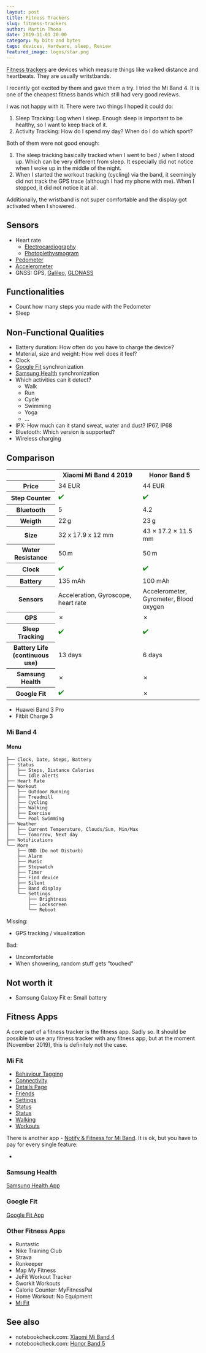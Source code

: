 ```yaml
---
layout: post
title: Fitness Trackers
slug: fitness-trackers
author: Martin Thoma
date: 2019-11-01 20:00
category: My bits and bytes
tags: devices, Hardware, sleep, Review
featured_image: logos/star.png
---
```

[Fitness trackers](https://en.wikipedia.org/wiki/Activity_tracker) are devices
which measure things like walked distance and heartbeats. They are usually
writstbands.

I recently got excited by them and gave them a try. I tried the Mi Band 4. It
is one of the cheapest fitness bands which still had very good reviews.

I was not happy with it. There were two things I hoped it could do:

1. Sleep Tracking: Log when I sleep. Enough sleep is important to be healthy,
   so I want to keep track of it.
2. Activity Tracking: How do I spend my day? When do I do which sport?

Both of them were not good enough:

1. The sleep tracking basically tracked when I went to bed / when I stood up.
   Which can be very different from sleep. It especially did not notice when I
   woke up in the middle of the night.
2. When I started the workout tracking (cycling) via the band, it seemingly did
   not track the GPS trace (although I had my phone with me). When I stopped,
   it did not notice it at all.

Additionally, the wristband is not super comfortable and the display got
activated when I showered.


## Sensors

* Heart rate
    * [Electrocardiography](https://en.wikipedia.org/wiki/Electrocardiography)
    * [Photoplethysmogram](https://en.wikipedia.org/wiki/Photoplethysmogram)
* [Pedometer](https://en.wikipedia.org/wiki/Pedometer)
* [Accelerometer](https://en.wikipedia.org/wiki/Accelerometer)
* GNSS: GPS, [Galileo](https://en.wikipedia.org/wiki/Galileo_(satellite_navigation)), [GLONASS](https://en.wikipedia.org/wiki/GLONASS)

## Functionalities

* Count how many steps you made with the Pedometer
* Sleep

## Non-Functional Qualities

* Battery duration: How often do you have to charge the device?
* Material, size and weight: How well does it feel?
* Clock
* [Google Fit](https://en.wikipedia.org/wiki/Google_Fit) synchronization
* [Samsung Health](https://www.samsung.com/de/apps/samsung-health/) synchronization
* Which activities can it detect?
    * Walk
    * Run
    * Cycle
    * Swimming
    * Yoga
    * ...
* IPX: How much can it stand sweat, water and dust? IP67, IP68
* Bluetooth: Which version is supported?
* Wireless charging


## Comparison

<table class="table">
    <tr>
        <th></th>
        <th>Xiaomi Mi&nbsp;Band&nbsp;4 2019</th>
        <th>Honor Band 5</th>
    </tr>
    <tr>
        <th>Price</th>
        <td>34 EUR</td>
        <td>44 EUR</td>
    </tr>
    <tr>
        <th>Step Counter</th>
        <td><span style="color:green;" title="Yes">✔️</span></td>
        <td><span style="color:green;" title="Yes">✔️</span></td>
    </tr>
    <tr>
        <th>Bluetooth</th>
        <td>5</td>
        <td>4.2</td>
    </tr>
    <tr>
        <th>Weigth</th>
        <td>22&thinsp;g</td>
        <td>23&thinsp;g</td>
    </tr>
    <tr>
        <th>Size</th>
        <td>32 x 17.9 x 12 mm</td>
        <td>43 × 17.2 × 11.5 mm</td>
    </tr>
    <tr>
        <th>Water Resistance</th>
        <td>50&thinsp;m</td>
        <td>50&thinsp;m</td>
    </tr>
    <tr>
        <th>Clock</th>
        <td><span style="color:green;" title="Yes">✔️</span></td>
        <td><span style="color:green;" title="Yes">✔️</span></td>
    </tr>
    <tr>
        <th>Battery</th>
        <td>135 mAh</td>
        <td>100 mAh</td>
    </tr>
    <tr>
        <th>Sensors</th>
        <td>Acceleration,&nbsp;Gyroscope,&nbsp; heart rate</td>
        <td>Accelerometer, Gyrometer, Blood oxygen</td>
    </tr>
    <tr>
        <th>GPS</th>
        <td>✗</td>
        <td>✗</td>
    </tr>
    <tr>
        <th>Sleep Tracking</th>
        <td><span style="color:green;" title="Yes">✔️</span></td>
        <td><span style="color:green;" title="Yes">✔️</span></td>
    </tr>
    <tr>
        <th>Battery Life (continuous use)</th>
        <td>13 days</td>
        <td>6 days</td>
    </tr>
    <tr>
        <th>Samsung Health</th>
        <td>✗</td>
        <td>✗</td>
    </tr>
    <tr>
        <th>Google Fit</th>
        <td><span style="color:green;" title="Yes">✔️</span></td>
        <td>✗</td>
    </tr>
</table>

* Huawei Band 3 Pro
* Fitbit Charge 3


### Mi Band 4

#### Menu

```text
├── Clock, Date, Steps, Battery
├── Status
│   ├── Steps, Distance Calories
│   └── Idle alerts
├── Heart Rate
├── Workout
│   ├── Outdoor Running
│   ├── Treadmill
│   ├── Cycling
│   ├── Walking
│   ├── Exercise
│   └── Pool Swimming
├── Weather
│   ├── Current Temperature, Clouds/Sun, Min/Max
│   └── Tomorrow, Next day
├── Notifications
└── More
    ├── DND (Do not Disturb)
    ├── Alarm
    ├── Music
    ├── Stopwatch
    ├── Timer
    ├── Find device
    ├── Silent
    ├── Band display
    └── Settings
        ├── Brightness
        ├── Lockscreen
        └── Reboot
```

Missing:

* GPS tracking / visualization

Bad:

* Uncomfortable
* When showering, random stuff gets "touched"

## Not worth it

* Samsung Galaxy Fit e: Small battery

## Fitness Apps

A core part of a fitness tracker is the fitness app. Sadly so. It should be
possible to use any fitness tracker with any fitness app, but at the moment
(November 2019), this is definitely not the case.

### Mi Fit

* [Behaviour Tagging](../images/2019/10/mi-behaviour-tagging.jpg)
* [Connectivity](../images/2019/10/mi-connectivity.jpg)
* [Details Page](../images/2019/10/mi-details.jpg)
* [Friends](../images/2019/10/mi-friends.jpg)
* [Settings](../images/2019/10/mi-settings.jpg)
* [Status](../images/2019/10/mi-status-2.jpg)
* [Status](../images/2019/10/mi-status-page.jpg)
* [Walking](../images/2019/10/mi-walking.jpg)
* [Workouts](../images/2019/10/mi-workouts.jpg)

There is another app - [Notify & Fitness for Mi Band](https://play.google.com/store/apps/details?id=com.mc.miband1). It is ok, but you have to pay for every single feature:

* [](../images/2019/10/mi-note-app.jpg)

### Samsung Health

[Samsung Health App](https://play.google.com/store/apps/dev?id=5200379633052405703)

### Google Fit

[Google Fit App](https://play.google.com/store/apps/details?id=com.google.android.apps.fitness)

### Other Fitness Apps

* Runtastic
* Nike Training Club
* Strava
* Runkeeper
* Map My Fitness
* JeFit Workout Tracker
* Sworkit Workouts
* Calorie Counter: MyFitnessPal
* Home Workout: No Equipment
* [Mi Fit](https://play.google.com/store/apps/details?id=com.xiaomi.hm.health)

## See also

* notebookcheck.com: [Xiaomi Mi Band 4](https://www.notebookcheck.net/Only-one-fitness-tracker-is-worth-its-salt-Xiaomi-Mi-Band-4-and-Samsung-Galaxy-Fit-e-in-review.427797.0.html)
* notebookcheck.com: [Honor Band 5](https://www.notebookcheck.com/Test-Honor-Band-5-Fitness-Tracker-Mi-Band-4-Alternative-offenbart-bislang-kaum-erwaehnte-Schwaeche.435726.0.html)
